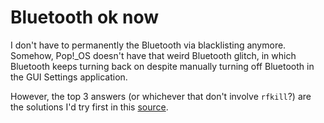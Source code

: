 # Bluetooth ok now

I don't have to permanently the Bluetooth via blacklisting anymore.  Somehow, Pop!\_OS doesn't have that weird Bluetooth glitch, in which Bluetooth keeps turning back on despite manually turning off Bluetooth in the GUI Settings application.

However, the top 3 answers (or whichever that don't involve `rfkill`?) are the solutions I'd try first in this [source](https://unix.stackexchange.com/questions/387502/disable-bluetooth-at-boot).

[//]: # (9:28am on May 29, 2022)
